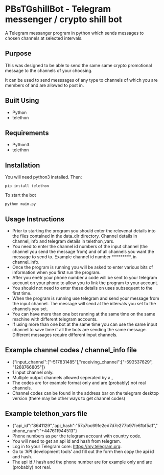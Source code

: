 # PBsTGshillBot - Telegram messenger / crypto shill bot
A Telegram messanger program in python which sends messages to chosen channels at selected intervals.

## Purpose
This was designed to be able to send the same same crypto promotional message to the channels of your choosing.

It can be used to send messsages of any type to channels of which you are members of and are allowed to post in.

## Built Using
* Python
* telethon

## Requirements
* Python3
* telethon

## Installation
You will need python3 installed.
Then:
```
pip install telethon
```
To start the bot
```
python main.py
```

## Usage Instructions
* Prior to starting the program you should enter the relevenat details into the files contained in the data_dir directory. Channel details in channel_info and telegram details in telethon_vars.
* You need to enter the channel id numbers of the input channel (the channel you send the message from) and of all channels you want the message to send to. Example channel id number *********, in channel_info.
* Once the program is running you will be asked to enter various bits of information when you first run the program. 
* After you enetr your phone number a code will be sent to your telegram account on your phone to allow you to link the program to your account.
* You should not need to enter these details on uses subsequent to the first time. 
* When the program is running use telegram and send your message from the input channel. The message will send at the intervals you set to the channels you set.
* You can have more than one bot running at the same time on the same machine with different telegram accounts.
* If using more than one bot at the same time you can use the same input channel to save time if all the bots are sending the same message. Different messages require different input channels.

## Example channel codes / channel_info file
* {"input_channel":["-517831485"],"receiving_channel":["-593537629", "1268766805"]}
* 1 input channel only.
* Multiple output channels allowed seperated by a ,
* The codes are for example format only and are (probably) not real channels.
* Channel codes can be found in the address bar on the telegram desktop version (there may be other ways to get channel codes)

## Example telethon_vars file
* {"api_id":"8641129","api_hash":"57a7bc69fe2ed7d7e277b97fe61bf5a1","phone_num":"+447611944513"}
* Phone numbers as per the telegram account with country code.
* You will need to get an api id and hash from telegram.
* Log in to your Telegram core: https://my.telegram.org.
* Go to 'API development tools' and fill out the form then copy the api id and hash.
* The api id / hash and the phone number are for example only and are (probably) not real.
